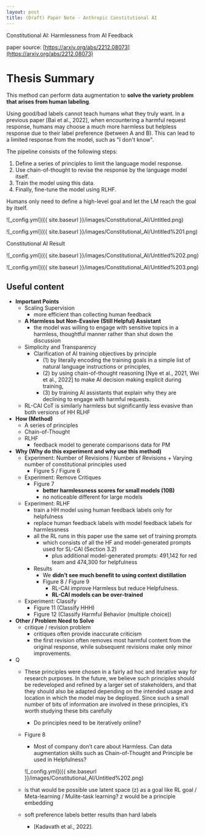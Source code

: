 ```yaml
---
layout: post
title: (Draft) Paper Note - Anthropic Constitutional AI
---
```


Constitutional AI: Harmlessness from AI Feedback

paper source: [https://arxiv.org/abs/2212.08073](https://arxiv.org/abs/2212.08073)


# Thesis Summary

This method can perform data augmentation to **solve the variety problem that arises from human labeling**.

Using good/bad labels cannot teach humans what they truly want. In a previous paper [Bai et al., 2022], when encountering a harmful request response, humans may choose a much more harmless but helpless response due to their label preference (between A and B). This can lead to a limited response from the model, such as "I don't know".

The pipeline consists of the following steps:

1. Define a series of principles to limit the language model response.
2. Use chain-of-thought to revise the response by the language model itself.
3. Train the model using this data.
4. Finally, fine-tune the model using RLHF.

Humans only need to define a high-level goal and let the LM reach the goal by itself.

![_config.yml]({{ site.baseurl }}/images/Constitutional_AI/Untitled.png)

![_config.yml]({{ site.baseurl }}/images/Constitutional_AI/Untitled%201.png)

Constitutional AI Result

![_config.yml]({{ site.baseurl }}/images/Constitutional_AI/Untitled%202.png)

![_config.yml]({{ site.baseurl }}/images/Constitutional_AI/Untitled%203.png)

## Useful content

- **Important Points**
    - Scaling Supervision
        - more efficient than collecting human feedback
    - **A Harmless but Non-Evasive (Still Helpful) Assistant**
        - the model was willing to engage with sensitive topics in a harmless, thoughtful manner rather than shut down the discussion
    - Simplicity and Transparency
        - Clarification of AI training objectives by principle
            - (1) by literally encoding the training goals in a simple list of natural language instructions or principles,
            - (2) by using chain-of-thought reasoning [Nye et al., 2021, Wei et al., 2022] to make AI decision making explicit during training,
            - (3) by training AI assistants that explain why they are declining to engage with harmful requests.
    - RL-CAI CoT is similarly harmless but significantly less evasive than both versions of HH RLHF
- **How (Method)**
    - A series of principles
    - Chain-of-Thought
    - RLHF
        - feedback model to generate comparisons data for PM
- **Why (Why do this experiment and why use this method)**
    - Experiment: Number of Revisions / Number of Revisions + Varying number of constitutional principles used
        - Figure 5 / Figure 6
    - Experiment: Remove Critiques
        - Figure 7
            - **better harmlessness scores for small models (10B)**
            - no noticeable different for large models
    - Experiment: RLHF
        - train a HH model using human feedback labels only for helpfulness
        - replace human feedback labels with model feedback labels for harmlessness
        - all the RL runs in this paper use the same set of training prompts
            - which consists of all the HF and model-generated prompts used for SL-CAI (Section 3.2)
                - plus additional model-generated prompts: 491,142 for red team and 474,300 for helpfulness
        - Results
            - We **didn’t see much benefit to using context distillation**
            - Figure 8 / Figure 9
                - RL-CAI improve Harmless but reduce Helpfulness.
                - **RL-CAI models can be over-trained**
    - Experiment: Classify
        - Figure 11 (Classify HHH)
        - Figure 12 (Classify Harmful Behavior (multiple choice))
- **Other / Problem Need to Solve**
    - critique / revision problem
        - critiques often provide inaccurate criticism
        - the first revision often removes most harmful content from the original response, while subsequent revisions make only minor improvements.
- Q
    - These principles were chosen in a fairly ad hoc and iterative way for research purposes. In the future, we believe such principles should be redeveloped and refined by a larger set of stakeholders, and that they should also be adapted depending on the intended usage and location in which the model may be deployed. Since such a small number of bits of information are involved in these principles, it’s worth studying these bits carefully
        - Do principles need to be iteratively online?
    - Figure 8
        - Most of company don’t care about Harmless. Can data augmentation skills such as Chain-of-Thought and Principle be used in Helpfulness?
        
        ![_config.yml]({{ site.baseurl }}/images/Constitutional_AI/Untitled%202.png)
        
    - is that would be possible use latent space (z) as a goal like RL goal / Meta-learning / Mulite-task learning? z would be a principle embedding
    - soft preference labels better results than hard labels
        - [Kadavath et al., 2022].

